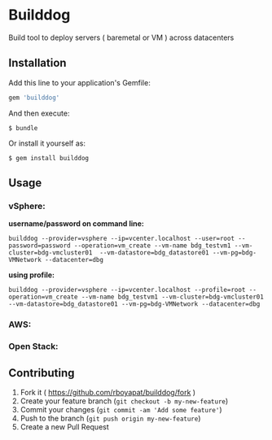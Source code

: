 # Builddog

Build tool to deploy servers ( baremetal or VM ) across datacenters

## Installation

Add this line to your application's Gemfile:

```ruby
gem 'builddog'
```

And then execute:

    $ bundle

Or install it yourself as:

    $ gem install builddog

## Usage

### vSphere:

**username/password on command line:**
```
builddog --provider=vsphere --ip=vcenter.localhost --user=root --password=password --operation=vm_create --vm-name bdg_testvm1 --vm-cluster=bdg-vmcluster01  --vm-datastore=bdg_datastore01 --vm-pg=bdg-VMNetwork --datacenter=dbg 
```

**using profile:**
```
builddog --provider=vsphere --ip=vcenter.localhost --profile=root --operation=vm_create --vm-name bdg_testvm1 --vm-cluster=bdg-vmcluster01  --vm-datastore=bdg_datastore01 --vm-pg=bdg-VMNetwork --datacenter=dbg
```
### AWS:

### Open Stack:

## Contributing

1. Fork it ( https://github.com/rboyapat/builddog/fork )
2. Create your feature branch (`git checkout -b my-new-feature`)
3. Commit your changes (`git commit -am 'Add some feature'`)
4. Push to the branch (`git push origin my-new-feature`)
5. Create a new Pull Request
